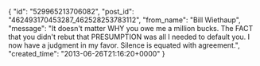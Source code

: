  {
   "id": "529965213706082",
   "post_id": "462493170453287_462528253783112",
   "from_name": "Bill Wiethaup",
   "message": "It doesn't matter WHY you owe me a million bucks. The FACT that you didn't rebut that PRESUMPTION was all I needed to default you. I now have a judgment in my favor. Silence is equated with agreement.",
   "created_time": "2013-06-26T21:16:20+0000"
 }
